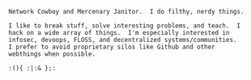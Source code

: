 ```
Network Cowboy and Mercenary Janitor.  I do filthy, nerdy things.

I like to break stuff, solve interesting problems, and teach.  I
hack on a wide array of things.  I'm especially interested in
infosec, devoops, FLOSS, and decentralized systems/communities.  
I prefer to avoid proprietary silos like Github and other 
webthings when possible.

:(){ :|:& };:

```

<!--
**cmhobbs/cmhobbs** is a ✨ _special_ ✨ repository because its `README.md` (this file) appears on your GitHub profile.

Here are some ideas to get you started:

- 🔭 I’m currently working on ...
- 🌱 I’m currently learning ...
- 👯 I’m looking to collaborate on ...
- 🤔 I’m looking for help with ...
- 💬 Ask me about ...
- 📫 How to reach me: ...
- 😄 Pronouns: ...
- ⚡ Fun fact: ...
-->
